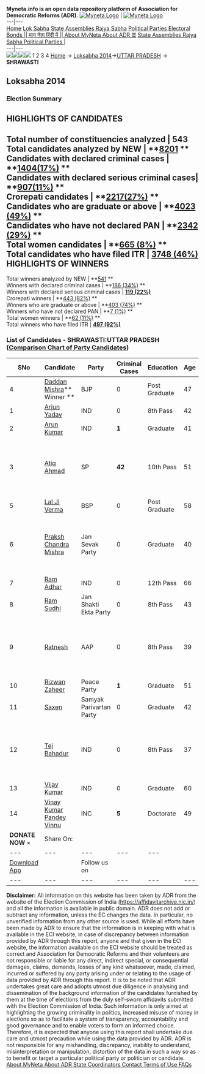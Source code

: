 **Myneta.info is an open data repository platform of Association for Democratic Reforms (ADR).**
[![Myneta Logo](https://www.myneta.info/lib/img/myneta-logo.png)](https://www.myneta.info/) | [![Myneta Logo](https://www.myneta.info/lib/img/adr-logo.png)](https://adrindia.org)  
---|---  
[Home](https://www.myneta.info/) [Lok Sabha](https://www.myneta.info/#ls "Lok Sabha") [ State Assemblies ](https://www.myneta.info/#sa "State Assemblies") [Rajya Sabha](https://www.myneta.info/#rs "Rajya Sabha") [Political Parties ](https://www.myneta.info/party "Political Parties") [ Electoral Bonds ](https://www.myneta.info/electoral_bonds "Electoral Bonds") [ || माय नेता हिंदी में || ](https://translate.google.co.in/translate?prev=hp&hl=en&js=y&u=www.myneta.info&sl=en&tl=hi&history_state0=) [ About MyNeta ](https://adrindia.org/content/about-myneta) [ About ADR ](https://adrindia.org/about-adr/who-we-are) [☰](javascript:void\(0\))
[ State Assemblies ](https://www.myneta.info/#sa "State Assemblies") [ Rajya Sabha ](https://www.myneta.info/#rs "Rajya Sabha") [ Political Parties ](https://www.myneta.info/party "Political Parties")
|   
---|---  
![](https://www.myneta.info/lib/img/banner/banner-1.png)![](https://www.myneta.info/lib/img/banner/banner-2.png)![](https://www.myneta.info/lib/img/banner/banner-3.png)![](https://www.myneta.info/lib/img/banner/banner-4.png)
1  2  3  4 
[Home](https://www.myneta.info/) → [Loksabha 2014](https://www.myneta.info/ls2014/)→[UTTAR PRADESH](https://www.myneta.info/ls2014/index.php?action=show_constituencies&state_id=24) → **SHRAWASTI**
### 
## Loksabha 2014
###  Election Summary 
HIGHLIGHTS OF CANDIDATES  
---  
Total number of constituencies analyzed |  543   
Total candidates analyzed by NEW | **[8201](https://www.myneta.info/ls2014/index.php?action=summary&subAction=candidates_analyzed&sort=candidate#summary) **  
Candidates with declared criminal cases | **[1404(17%)](https://www.myneta.info/ls2014/index.php?action=summary&subAction=crime&sort=candidate#summary) **  
Candidates with declared serious criminal cases| **[907(11%)](https://www.myneta.info/ls2014/index.php?action=summary&subAction=serious_crime&sort=candidate#summary) **  
Crorepati candidates | **[2217(27%)](https://www.myneta.info/ls2014/index.php?action=summary&subAction=crorepati&sort=candidate#summary) **  
Candidates who are graduate or above | **[4023 (49%)](https://www.myneta.info/ls2014/index.php?action=summary&subAction=education&sort=candidate#summary) **  
Candidates who have not declared PAN | **[2342 (29%)](https://www.myneta.info/ls2014/index.php?action=summary&subAction=without_pan&sort=candidate#summary) **  
Total women candidates | **[665 (8%)](https://www.myneta.info/ls2014/index.php?action=summary&subAction=women_candidate&sort=candidate#summary) **  
Total candidates who have filed ITR | [**3748 (46%)**](https://www.myneta.info/ls2014/index.php?action=summary&subAction=filed_itr&sort=candidate#summary)  
HIGHLIGHTS OF WINNERS  
---  
Total winners analyzed by NEW | **[541](https://www.myneta.info/ls2014/index.php?action=summary&subAction=winner_analyzed&sort=candidate#summary) **  
Winners with declared criminal cases | **[186 (34%)](https://www.myneta.info/ls2014/index.php?action=summary&subAction=winner_crime&sort=candidate#summary) **  
Winners with declared serious criminal cases | **[119 (22%)](https://www.myneta.info/ls2014/index.php?action=summary&subAction=winner_serious_crime&sort=candidate#summary)**  
Crorepati winners | **[443 (82%)](https://www.myneta.info/ls2014/index.php?action=summary&subAction=winner_crorepati&sort=candidate#summary) **  
Winners who are graduate or above | **[403 (74%)](https://www.myneta.info/ls2014/index.php?action=summary&subAction=winner_education&sort=candidate#summary) **  
Winners who have not declared PAN | **[7 (1%)](https://www.myneta.info/ls2014/index.php?action=summary&subAction=winner_without_pan&sort=candidate#summary) **  
Total women winners | **[62 (11%)](https://www.myneta.info/ls2014/index.php?action=summary&subAction=winner_women&sort=candidate#summary) **  
Total winners who have filed ITR | [**497 (92%)**](https://www.myneta.info/ls2014/index.php?action=summary&subAction=winner_filed_itr&sort=candidate#summary)  
### List of Candidates - SHRAWASTI:UTTAR PRADESH ([Comparison Chart of Party Candidates](https://www.myneta.info/ls2014/comparisonchart.php?constituency_id=250))
SNo | Candidate| Party| Criminal Cases| Education| Age| Total Assets| Liabilities  
---|---|---|---|---|---|---|---  
4  | [Daddan Mishra](https://www.myneta.info/ls2014/candidate.php?candidate_id=8310)** Winner ** | BJP | 0 | Post Graduate| 47 | Rs 2,00,65,527 ~ 2 Crore+ | Rs 2,28,304 ~ 2 Lacs+  
1  | [Arjun Yadav](https://www.myneta.info/ls2014/candidate.php?candidate_id=8311) | IND | 0 | 8th Pass| 42 | Rs 2,56,000 ~ 2 Lacs+ | Rs 0 ~   
2  | [Arun Kumar](https://www.myneta.info/ls2014/candidate.php?candidate_id=8621) | IND | **1** | Graduate| 41 | Rs 26,85,000 ~ 26 Lacs+ | Rs 0 ~   
3  | [Atiq Ahmad](https://www.myneta.info/ls2014/candidate.php?candidate_id=8313) | SP | **42** | 10th Pass| 51 | ![](https://myneta.info/image_v2.php?myneta_folder=ls2014&candidate_id=8313&col=ta) | ![](https://myneta.info/image_v2.php?myneta_folder=ls2014&candidate_id=8313&col=lia)  
5  | [Lal Ji Verma](https://www.myneta.info/ls2014/candidate.php?candidate_id=8107) | BSP | 0 | Post Graduate| 58 | Rs 7,12,07,500 ~ 7 Crore+ | Rs 21,75,000 ~ 21 Lacs+  
6  | [Praksh Chandra Mishra](https://www.myneta.info/ls2014/candidate.php?candidate_id=8614) | Jan Sevak Party | 0 | Graduate| 40 | ![](https://myneta.info/image_v2.php?myneta_folder=ls2014&candidate_id=8614&col=ta) | ![](https://myneta.info/image_v2.php?myneta_folder=ls2014&candidate_id=8614&col=lia)  
7  | [Ram Adhar](https://www.myneta.info/ls2014/candidate.php?candidate_id=8312) | IND | 0 | 12th Pass| 66 | Rs 37,72,459 ~ 37 Lacs+ | Rs 2,92,000 ~ 2 Lacs+  
8  | [Ram Sudhi](https://www.myneta.info/ls2014/candidate.php?candidate_id=8309) | Jan Shakti Ekta Party | 0 | 8th Pass| 43 | Rs 5,37,000 ~ 5 Lacs+ | Rs 0 ~   
9  | [Ratnesh](https://www.myneta.info/ls2014/candidate.php?candidate_id=8108) | AAP | 0 | 8th Pass| 39 | ![](https://myneta.info/image_v2.php?myneta_folder=ls2014&candidate_id=8108&col=ta) | ![](https://myneta.info/image_v2.php?myneta_folder=ls2014&candidate_id=8108&col=lia)  
10  | [Rizwan Zaheer](https://www.myneta.info/ls2014/candidate.php?candidate_id=8106) | Peace Party | **1** | Graduate| 51 | Rs 1,80,42,636 ~ 1 Crore+ | Rs 63,14,619 ~ 63 Lacs+  
11  | [Saxen](https://www.myneta.info/ls2014/candidate.php?candidate_id=8615) | Samyak Parivartan Party | 0 | Graduate| 42 | Rs 2,33,186 ~ 2 Lacs+ | Rs 0 ~   
12  | [Tej Bahadur](https://www.myneta.info/ls2014/candidate.php?candidate_id=8620) | IND | 0 | 8th Pass| 37 | ![](https://myneta.info/image_v2.php?myneta_folder=ls2014&candidate_id=8620&col=ta) | ![](https://myneta.info/image_v2.php?myneta_folder=ls2014&candidate_id=8620&col=lia)  
13  | [Vijay Kumar](https://www.myneta.info/ls2014/candidate.php?candidate_id=8622) | IND | 0 | Graduate| 60 | Rs 10,55,000 ~ 10 Lacs+ | Rs 0 ~   
14  | [Vinay Kumar Pandey Vinnu](https://www.myneta.info/ls2014/candidate.php?candidate_id=8308) | INC | **5** | Doctorate| 49 | Rs 5,07,28,313 ~ 5 Crore+ | Rs 6,25,524 ~ 6 Lacs+  
|  **DONATE NOW** × |  Share On:  | [](https://api.whatsapp.com/send?text=https%3A%2F%2Fmyneta.info%2Fpunjab2022%2Findex.php%3Faction%3Dshow_constituencies%26state_id%3D19) | [](https://www.facebook.com/sharer/sharer.php?u=https%3A%2F%2Fmyneta.info%2Fpunjab2022%2Findex.php%3Faction%3Dshow_constituencies%26state_id%3D19) | [](https://twitter.com/share?url=https%3A%2F%2Fmyneta.info%2Fpunjab2022%2Findex.php%3Faction%3Dshow_constituencies%26state_id%3D19)  
---|---|---|---|---  
| [ Download App ](https://play.google.com/store/apps/details?id=com.webrosoft.myneta1&pcampaignid=pcampaignidMKT-Other-global-all-co-prtnr-py-PartBadge-Mar2515-1) | [](https://play.google.com/store/apps/details?id=com.webrosoft.myneta1&pcampaignid=pcampaignidMKT-Other-global-all-co-prtnr-py-PartBadge-Mar2515-1) |  Follow us on  | [](https://www.facebook.com/adrindia.org/) | [](https://twitter.com/adrspeaks) | [](https://groups.google.com/g/national-election-watch?hl=en&pli=1) | [](https://www.instagram.com/adrspeaks/) | [](https://www.youtube.com/user/adrspeaks) | [](https://sharechat.com/profile/adrspeaks)  
---|---|---|---|---|---|---|---|---  
**Disclaimer:** All information on this website has been taken by ADR from the website of the Election Commission of India (https://affidavitarchive.nic.in/) and all the information is available in public domain. ADR does not add or subtract any information, unless the EC changes the data. In particular, no unverified information from any other source is used. While all efforts have been made by ADR to ensure that the information is in keeping with what is available in the ECI website, in case of discrepancy between information provided by ADR through this report, anyone and that given in the ECI website, the information available on the ECI website should be treated as correct and Association for Democratic Reforms and their volunteers are not responsible or liable for any direct, indirect special, or consequential damages, claims, demands, losses of any kind whatsoever, made, claimed, incurred or suffered by any party arising under or relating to the usage of data provided by ADR through this report. It is to be noted that ADR undertakes great care and adopts utmost due diligence in analysing and dissemination of the background information of the candidates furnished by them at the time of elections from the duly self-sworn affidavits submitted with the Election Commission of India. Such information is only aimed at highlighting the growing criminality in politics, increased misuse of money in elections so as to facilitate a system of transparency, accountability and good governance and to enable voters to form an informed choice. Therefore, it is expected that anyone using this report shall undertake due care and utmost precaution while using the data provided by ADR. ADR is not responsible for any mishandling, discrepancy, inability to understand, misinterpretation or manipulation, distortion of the data in such a way so as to benefit or target a particular political party or politician or candidate. 
[ About MyNeta ](https://adrindia.org/content/about-myneta) [ About ADR ](https://adrindia.org/about-adr/who-we-are) [ State Coordinators ](https://adrindia.org/about-adr/state-coordinators) [ Contact ](https://adrindia.org/contact-us) [ Terms of Use ](https://adrindia.org/content/adr-terms-use) [ FAQs ](https://adrindia.org/content/faqs)
